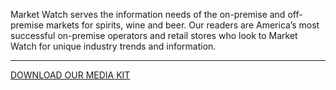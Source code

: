 Market Watch serves the information needs of the on-premise and off-premise markets for spirits, wine and beer. Our readers are America’s most successful on-premise operators and retail stores who look to Market Watch for unique industry trends and information.

<hr class="g-width-30x g-brd-primary g-my-40">

<a href="/images/pdf/MWMediaKit_2024.pdf?v=1" class="btn btn-md u-btn-outline-primary g-brd-2 g-rounded-10">DOWNLOAD OUR MEDIA KIT</a>
